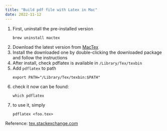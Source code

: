 ```yaml
---
title: "Build pdf file with Latex in Mac"
date: 2022-11-12
---
```


1. First, uninstall the pre-installed version
    ```
    brew uninstall mactex
    ```
2. Download the latest version from [MacTex](https://tug.org/mactex/mactex-download.html)
3. Install the downloaded one by double-clicking the downloaded package and follow the instructions
4. After install, check pdflatex is available in `/Library/Tex/texbin` 
5. Add `pdflatex` to path
    ```
    export PATH="/Library/Tex/texbin:$PATH"
    ```
6. check it now can be found:
    ```
    which pdflatex
    ```
7. to use it, simply 
    ```
    pdflatex <foo.tex>
    ```

Reference: [tex.stackexchange.com](https://tex.stackexchange.com/questions/220/i-want-to-start-using-latex-on-mac-os-x-where-do-i-start?noredirect=1&lq=1)